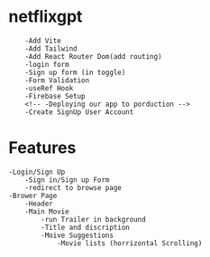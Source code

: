 # netflixgpt

        -Add Vite
        -Add Tailwind
        -Add React Router Dom(add routing)
        -login form
        -Sign up form (in toggle)
        -Form Validation
        -useRef Hook
        -Firebase Setup
        <!-- -Deploying our app to porduction -->
        -Create SignUp User Account

# Features

    -Login/Sign Up
        -Sign in/Sign up Form
        -redirect to browse page
    -Brower Page
        -Header
        -Main Movie
            -run Trailer in background
            -Title and discription
            -Moive Suggestions
                -Movie lists (horrizontal Scrolling)
